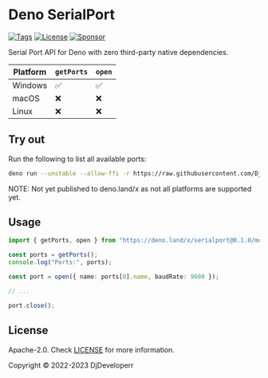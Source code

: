 # Deno SerialPort

[![Tags](https://img.shields.io/github/release/DjDeveloperr/deno_serial)](https://github.com/DjDeveloperr/deno_serial/releases)
[![License](https://img.shields.io/github/license/DjDeveloperr/deno_serial)](https://github.com/DjDeveloperr/deno_serial/blob/master/LICENSE)
[![Sponsor](https://img.shields.io/static/v1?label=Sponsor&message=%E2%9D%A4&logo=GitHub&color=%23fe8e86)](https://github.com/sponsors/DjDeveloperr)

Serial Port API for Deno with zero third-party native dependencies.

| Platform | `getPorts` | `open` |
| -------- | ---------- | ------ |
| Windows  | ✅         | ✅     |
| macOS    | ❌         | ❌     |
| Linux    | ❌         | ❌     |

## Try out

Run the following to list all available ports:

```sh
deno run --unstable --allow-ffi -r https://raw.githubusercontent.com/DjDeveloperr/deno_serial/main/examples/print_ports.ts
```

NOTE: Not yet published to deno.land/x as not all platforms are supported yet.

## Usage

```ts
import { getPorts, open } from "https://deno.land/x/serialport@0.1.0/mod.ts";

const ports = getPorts();
console.log("Ports:", ports);

const port = open({ name: ports[0].name, baudRate: 9600 });

// ...

port.close();
```

## License

Apache-2.0. Check [LICENSE](./LICENSE) for more information.

Copyright © 2022-2023 DjDeveloperr
